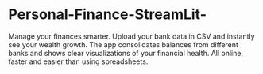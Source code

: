 # Personal-Finance-StreamLit-
Manage your finances smarter. Upload your bank data in CSV and instantly see your wealth growth. The app consolidates balances from different banks and shows clear visualizations of your financial health. All online, faster and easier than using spreadsheets.
